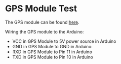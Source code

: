 # GPS Module Test

The GPS module can be found [here](https://www.amazon.com/Navigation-Satellite-Compatible-Microcontroller-Geekstory/dp/B07PRGBLX7).

Wiring the GPS module to the Arduino:
- VCC in GPS Module to 5V power source in Arduino
- GND in GPS Module to GND in Arduino
- RXD in GPS Module to Pin 11 in Arduino
- TXD in GPS Module to Pin 10 in Arduino
